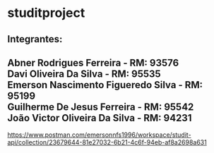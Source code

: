 # studitproject

## Integrantes:

Abner Rodrigues Ferreira - RM: 93576
</br>
Davi Oliveira Da Silva - RM: 95535
</br>
Emerson Nascimento Figueredo Silva - RM: 95199
</br>
Guilherme De Jesus Ferreira - RM: 95542
</br>
João Victor Oliveira Da Silva - RM: 94231
---

https://www.postman.com/emersonnfs1996/workspace/studit-api/collection/23679644-81e27032-6b21-4c6f-94eb-af8a2698a631
